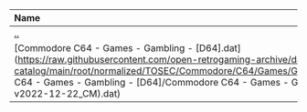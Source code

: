 |Name|Size|
|:---|---:|
|[..](../index.html)|DIR|
|[Commodore C64 - Games - Gambling - [D64].dat](https://raw.githubusercontent.com/open-retrogaming-archive/dat-catalog/main/root/normalized/TOSEC/Commodore/C64/Games/Gambling/[D64]/Commodore C64 - Games - Gambling - [D64]/Commodore C64 - Games - Gambling - [D64] (TOSEC-v2022-12-22_CM).dat)|524970|
